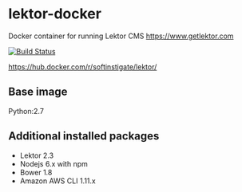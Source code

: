 # lektor-docker
Docker container for running Lektor CMS https://www.getlektor.com

[![Build Status](https://travis-ci.org/SoftInstigate/lektor-docker.svg?branch=master)](https://travis-ci.org/SoftInstigate/lektor-docker)

https://hub.docker.com/r/softinstigate/lektor/

## Base image
Python:2.7

## Additional installed packages
* Lektor 2.3
* Nodejs 6.x with npm
* Bower 1.8
* Amazon AWS CLI 1.11.x
